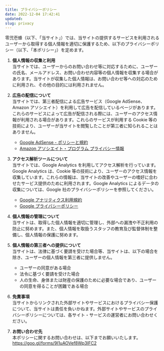 ```yaml
---
title: プライバシーポリシー
date: 2022-12-04 17:42:41
updated:
slug: privacy
---
```


<!-- textlint-disable no-mix-dearu-desumasu -->

零弐壱蜂（以下、「当サイト」）では、当サイトの提供するサービスを利用されるユーザーから取得する個人情報を適切に保護するため、以下のプライバシーポリシー（以下、「本ポリシー」）を定めます。

1. **個人情報の収集と利用**  
   当サイトでは、ユーザーからのお問い合わせ等に対応するために、ユーザーの氏名、メールアドレス、お問い合わせ内容等の個人情報を収集する場合があります。当サイトが収集した個人情報は、お問い合わせ等への対応のために利用され、その他の目的には利用されません。
2. **広告の配信について**  
   当サイトでは、第三者配信による広告サービス（Google AdSense、Amazon アソシエイト）を利用して広告を配信しているページがあります。これらのサービスによって広告が配信される際には、ユーザーのアクセス情報が利用される場合があります。これらのサービスが利用する Cookie 等の技術により、ユーザーが当サイトを閲覧したことが第三者に知られることはありません。

   - [Google AdSense - ポリシーと規約](https://policies.google.com/technologies/ads?hl=ja)
   - [Amazon アソシエイト・プログラム プライバシー情報](https://rcm-jp.amazon.co.jp/e/cm/privacy-policy.html?o=9)

3. **アクセス解析ツールについて**  
   当サイトでは、Google Analytics を利用してアクセス解析を行っています。Google Analytics は、Cookie 等の技術により、ユーザーのアクセス情報を収集しています。これらの情報は、当サイトの改善やユーザーの嗜好に合わせたサービス提供のために利用されます。Google Analytics によるデータの収集については、Google 社のプライバシーポリシーを参照してください。

   - [Google アナリティクス利用規約](https://marketingplatform.google.com/about/analytics/terms/jp/)
   - [Google プライバシーポリシー](https://policies.google.com/privacy?hl=ja)

4. **個人情報の管理について**  
   当サイトは、取得した個人情報を適切に管理し、外部への漏洩や不正利用の防止に努めます。また、個人情報を取扱うスタッフの教育及び監督体制を整備し、個人情報の保護に努めます。
5. **個人情報の第三者への提供について**  
   当サイトは、法律に基づく要請を受けた場合等、当サイトは、以下の場合を除き、ユーザーの個人情報を第三者に提供しません。

   - ユーザーの同意がある場合
   - 法令に基づく要請を受けた場合
   - 人の生命、身体または財産の保護のために必要な場合であり、ユーザーの同意を得ることが困難である場合

6. **免責事項**  
   当サイトからリンクされた外部サイトやサービスにおけるプライバシー保護について、当サイトは責任を負いかねます。外部サイトやサービスのプライバシーポリシーについては、各サイト・サービスの運営者にお問い合わせください。
7. **お問い合わせ先**  
   本ポリシーに関するお問い合わせは、以下までお願いいたします。  
   https://goo.gl/forms/9l1uAOVef8Wp3IFC2
